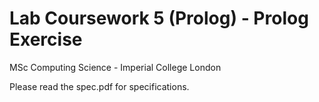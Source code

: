 # Lab Coursework 5 (Prolog) - Prolog Exercise
MSc Computing Science - Imperial College London

Please read the spec.pdf for specifications.
